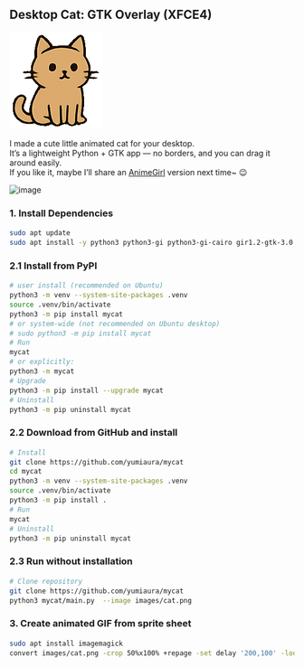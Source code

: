 ## Desktop Cat: GTK Overlay (XFCE4)

<img src="https://raw.githubusercontent.com/yumiaura/yumiaura/refs/heads/main/images/cat.gif" width="164"  alt="cat.gif"/>

I made a cute little animated cat for your desktop.<br>
It’s a lightweight Python + GTK app — no borders, and you can drag it around easily.<br>
If you like it, maybe I’ll share an [AnimeGirl](https://github.com/yumiaura/mycat/discussions/1) version next time~ 😉<br>

<img width="1440" height="900" alt="image" src="https://github.com/user-attachments/assets/5bc3c45b-83ef-4fcb-8977-781eaf7b045b" />

### 1. Install Dependencies
```bash
sudo apt update
sudo apt install -y python3 python3-gi python3-gi-cairo gir1.2-gtk-3.0 gir1.2-gdkpixbuf-2.0
```

### 2.1 Install from PyPI
```bash
# user install (recommended on Ubuntu)
python3 -m venv --system-site-packages .venv
source .venv/bin/activate
python3 -m pip install mycat
# or system-wide (not recommended on Ubuntu desktop)
# sudo python3 -m pip install mycat
# Run
mycat
# or explicitly:
python3 -m mycat
# Upgrade
python3 -m pip install --upgrade mycat
# Uninstall
python3 -m pip uninstall mycat
```

### 2.2 Download from GitHub and install
```bash
# Install
git clone https://github.com/yumiaura/mycat
cd mycat
python3 -m venv --system-site-packages .venv
source .venv/bin/activate
python3 -m pip install .
# Run
mycat
# Uninstall
python3 -m pip uninstall mycat
```
### 2.3 Run without installation
```bash
# Clone repository
git clone https://github.com/yumiaura/mycat
python3 mycat/main.py  --image images/cat.png
```

### 3. Create animated GIF from sprite sheet
```bash
sudo apt install imagemagick
convert images/cat.png -crop 50%x100% +repage -set delay '200,100' -loop 0 images/cat.gif
```

